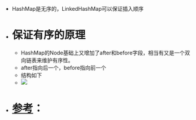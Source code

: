 - HashMap是无序的，LinkedHashMap可以保证插入顺序
- # 保证有序的原理
	- HashMap的Node基础上又增加了after和before字段，相当有又是一个双向链表来维护有序性。
	- after指向后一个，before指向前一个
	- 结构如下
	- ![](https://img-blog.csdnimg.cn/img_convert/6344510cb4669745b8f66485832117af.png)
- # [参考](https://blog.csdn.net/qq_40194399/article/details/109726783)：